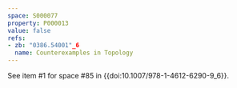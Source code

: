```yaml
---
space: S000077
property: P000013
value: false
refs:
- zb: "0386.54001"_6
  name: Counterexamples in Topology
---
```


See item #1 for space #85 in {{doi:10.1007/978-1-4612-6290-9_6}}.
